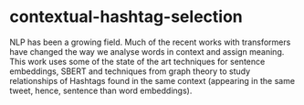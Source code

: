 # contextual-hashtag-selection
NLP has been a growing field. Much of the recent works with transformers have changed the way we analyse words in context and assign meaning. This work uses some of the state of the art techniques for sentence embeddings, SBERT and  techniques from graph theory to study relationships of Hashtags found in the same context (appearing in the same tweet, hence, sentence than word embeddings). 
